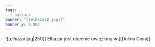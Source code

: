```yaml
---
tags:
  - postaci
banner: "[[elhazar2.jpg]]"
banner_y: 0.083
---
```

![[elhazar.jpg|250]]
Elhazar jest obecnie uwięziony w [[Dolina Cieni]]